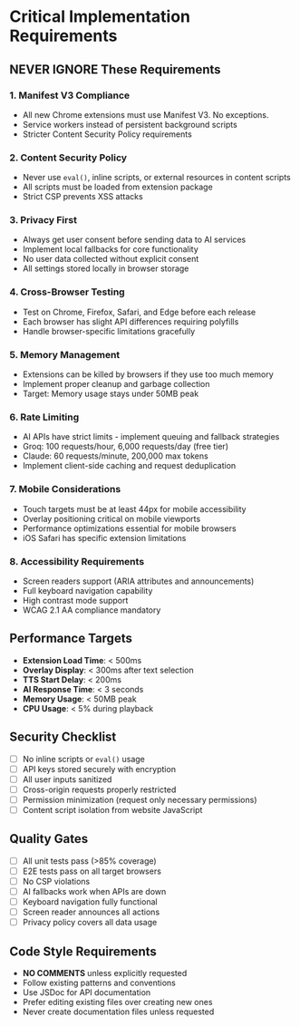 # Critical Implementation Requirements

## NEVER IGNORE These Requirements

### 1. Manifest V3 Compliance
- All new Chrome extensions must use Manifest V3. No exceptions.
- Service workers instead of persistent background scripts
- Stricter Content Security Policy requirements

### 2. Content Security Policy
- Never use `eval()`, inline scripts, or external resources in content scripts
- All scripts must be loaded from extension package
- Strict CSP prevents XSS attacks

### 3. Privacy First
- Always get user consent before sending data to AI services
- Implement local fallbacks for core functionality
- No user data collected without explicit consent
- All settings stored locally in browser storage

### 4. Cross-Browser Testing
- Test on Chrome, Firefox, Safari, and Edge before each release
- Each browser has slight API differences requiring polyfills
- Handle browser-specific limitations gracefully

### 5. Memory Management
- Extensions can be killed by browsers if they use too much memory
- Implement proper cleanup and garbage collection
- Target: Memory usage stays under 50MB peak

### 6. Rate Limiting
- AI APIs have strict limits - implement queuing and fallback strategies
- Groq: 100 requests/hour, 6,000 requests/day (free tier)
- Claude: 60 requests/minute, 200,000 max tokens
- Implement client-side caching and request deduplication

### 7. Mobile Considerations
- Touch targets must be at least 44px for mobile accessibility
- Overlay positioning critical on mobile viewports
- Performance optimizations essential for mobile browsers
- iOS Safari has specific extension limitations

### 8. Accessibility Requirements
- Screen readers support (ARIA attributes and announcements)
- Full keyboard navigation capability
- High contrast mode support
- WCAG 2.1 AA compliance mandatory

## Performance Targets
- **Extension Load Time**: < 500ms
- **Overlay Display**: < 300ms after text selection
- **TTS Start Delay**: < 200ms
- **AI Response Time**: < 3 seconds
- **Memory Usage**: < 50MB peak
- **CPU Usage**: < 5% during playback

## Security Checklist
- [ ] No inline scripts or `eval()` usage
- [ ] API keys stored securely with encryption
- [ ] All user inputs sanitized
- [ ] Cross-origin requests properly restricted
- [ ] Permission minimization (request only necessary permissions)
- [ ] Content script isolation from website JavaScript

## Quality Gates
- [ ] All unit tests pass (>85% coverage)
- [ ] E2E tests pass on all target browsers
- [ ] No CSP violations
- [ ] AI fallbacks work when APIs are down
- [ ] Keyboard navigation fully functional
- [ ] Screen reader announces all actions
- [ ] Privacy policy covers all data usage

## Code Style Requirements
- **NO COMMENTS** unless explicitly requested
- Follow existing patterns and conventions
- Use JSDoc for API documentation
- Prefer editing existing files over creating new ones
- Never create documentation files unless requested